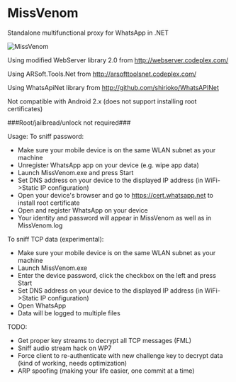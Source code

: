 MissVenom
=========

Standalone multifunctional proxy for WhatsApp in .NET

![MissVenom](https://dl.dropboxusercontent.com/u/68235039/venom.jpg)

Using modified WebServer library 2.0 from http://webserver.codeplex.com/

Using ARSoft.Tools.Net from http://arsofttoolsnet.codeplex.com/

Using WhatsApiNet library from http://github.com/shirioko/WhatsAPINet

Not compatible with Android 2.x (does not support installing root certificates)

###Root/jailbread/unlock not required###

Usage:
To sniff password:
- Make sure your mobile device is on the same WLAN subnet as your machine
- Unregister WhatsApp app on your device (e.g. wipe app data)
- Launch  MissVenom.exe and press Start
- Set DNS address on your device to the displayed IP address (in WiFi->Static IP configuration)
- Open your device's browser and go to https://cert.whatsapp.net to install root certificate
- Open and register WhatsApp on your device
- Your identity and password will appear in MissVenom as well as in MissVenom.log

To sniff TCP data (experimental):
- Make sure your mobile device is on the same WLAN subnet as your machine
- Launch MissVenom.exe
- Enter the device password, click the checkbox on the left and press Start
- Set DNS address on your device to the displayed IP address (in WiFi->Static IP configuration)
- Open WhatsApp
- Data will be logged to multiple files

TODO:
- Get proper key streams to decrypt all TCP messages (FML)
- Sniff audio stream hack on WP7
- Force client to re-authenticate with new challenge key to decrypt data (kind of working, needs optimization)
- ARP spoofing (making your life easier, one commit at a time)
